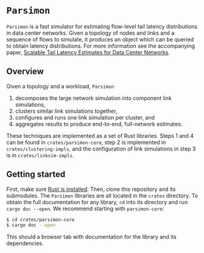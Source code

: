 # `Parsimon`

`Parsimon` is a fast simulator for estimating flow-level tail latency
distributions in data center networks. Given a topology of nodes and links and
a sequence of flows to simulate, it produces an object which can be queried to
obtain latency distributions. For more information see the accompanying paper,
[Scalable Tail Latency Estimates for Data Center Networks](https://arxiv.org/pdf/2205.01234.pdf).

## Overview

Given a topology and a workload, `Parsimon`

1. decomposes the large network simulation into component link simulations,
2. clusters similar link simulations together,
3. configures and runs one link simulation per cluster, and
4. aggregates results to produce end-to-end, full-network estimates.

These techniques are implemented as a set of Rust libraries. Steps 1 and 4 can
be found in `crates/parsimon-core`, step 2 is implemented in
`crates/clustering-impls`, and the configuration of link simulations in step 3
is in `crates/linksim-impls`.

## Getting started

First, make sure [Rust is installed](https://www.rust-lang.org/tools/install).
Then, clone this repository and its submodules. The `Parsimon` libraries are
all located in the `crates` directory. To obtain the full documentation for any
library, `cd` into its directory and run `cargo doc --open`. We recommend
starting with `parsimon-core`:

```bash
$ cd crates/parsimon-core
$ cargo doc --open
```

This should a browser tab with documentation for the library and its
dependencies.
